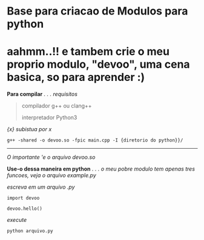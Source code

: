 # Base para criacao de Modulos para python 
#
# aahmm..!! e tambem crie o meu proprio modulo, "devoo", uma cena basica, so para aprender :)



**Para compilar**
*. . .*
*requisitos*

>	compilador g++ ou clang++
>
>	interpretador Python3

*{x} subistua por x*
```
g++ -shared -o devoo.so -fpic main.cpp -I {diretorio do python}}/
```

---

*O importante 'e o arquivo devoo.so*

**Use-o dessa maneira em python**
*. . .*
*o meu pobre modulo tem apenas tres funcoes, veja o arquivo example.py*

*escreva em um arquivo .py*
```
import devoo

devoo.hello()
```

*execute*
```
python arquivo.py
```




